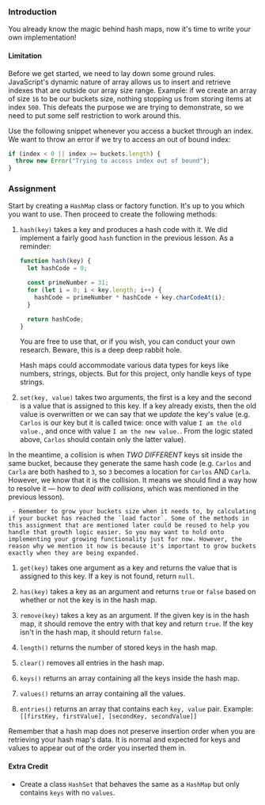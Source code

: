 ### Introduction

You already know the magic behind hash maps, now it's time to write your own implementation!

#### Limitation

  Before we get started, we need to lay down some ground rules. JavaScript's dynamic nature of array allows us to insert and retrieve indexes that are outside our array size range. Example: if we create an array of size `16` to be our buckets size, nothing stopping us from storing items at index `500`. This defeats the purpose we are trying to demonstrate, so we need to put some self restriction to work around this.

  Use the following snippet whenever you access a bucket through an index. We want to throw an error if we try to access an out of bound index:

```javascript
if (index < 0 || index >= buckets.length) {
  throw new Error("Trying to access index out of bound");
}
```

### Assignment

<div class="lesson-content__panel" markdown="1">

  Start by creating a `HashMap` class or factory function. It's up to you which you want to use. Then proceed to create the following methods:

  1. `hash(key)` takes a key and produces a hash code with it. We did implement a fairly good `hash` function in the previous lesson. As a reminder:

      ```javascript
      function hash(key) {
        let hashCode = 0;
      
        const primeNumber = 31;
        for (let i = 0; i < key.length; i++) {
          hashCode = primeNumber * hashCode + key.charCodeAt(i);
        }
      
        return hashCode;
      }
      ```

      You are free to use that, or if you wish, you can conduct your own research. Beware, this is a deep deep rabbit hole.

      <div class="lesson-note lesson-note--tip" markdown="1">
        Hash maps could accommodate various data types for keys like numbers, strings, objects. But for this project, only handle keys of type strings.
      </div>

  1. `set(key, value)` takes two arguments, the first is a key and the second is a value that is assigned to this key. If a key already exists, then the old value is overwritten or we can say that we *update* the key's value (e.g. `Carlos` is our key but it is called twice: once with value `I am the old value.`, and once with value `I am the new value.`. From the logic stated above, `Carlos` should contain only the latter value).

  In the meantime, a collision is when *TWO DIFFERENT* keys sit inside the same bucket, because they generate the same hash code (e.g. `Carlos` and `Carla` are both hashed to `3`, so `3` becomes a location for `Carlos` AND `Carla`. However, we know that it is the collision. It means we should find a way how to resolve it — how to *deal with collisions*, which was mentioned in the previous lesson).

     - Remember to grow your buckets size when it needs to, by calculating if your bucket has reached the `load factor`. Some of the methods in this assignment that are mentioned later could be reused to help you handle that growth logic easier. So you may want to hold onto implementing your growing functionality just for now. However, the reason why we mention it now is because it's important to grow buckets exactly when they are being expanded. 

  1. `get(key)` takes one argument as a key and returns the value that is assigned to this key. If a key is not found, return `null`.

  1. `has(key)` takes a key as an argument and returns `true` or `false` based on whether or not the key is in the hash map.

  1. `remove(key)` takes a key as an argument. If the given key is in the hash map, it should remove the entry with that key and return `true`. If the key isn't in the hash map, it should return `false`.

  1. `length()` returns the number of stored keys in the hash map.

  1. `clear()` removes all entries in the hash map.

  1. `keys()` returns an array containing all the keys inside the hash map.

  1. `values()` returns an array containing all the values.

  1. `entries()` returns an array that contains each `key, value` pair. Example: `[[firstKey, firstValue], [secondKey, secondValue]]`

  Remember that a hash map does not preserve insertion order when you are retrieving your hash map's data. It is normal and expected for keys and values to appear out of the order you inserted them in.

#### Extra Credit

- Create a class `HashSet` that behaves the same as a `HashMap` but only contains `keys` with no `values`.

</div>
